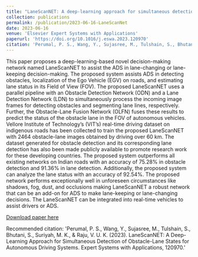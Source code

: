 ```yaml
---
title: "LaneScanNET: A deep-learning approach for simultaneous detection of obstacle-lane states for autonomous driving systems"
collection: publications
permalink: /publication/2023-06-16-LaneScanNet
date: 2023-06-16
venue: 'Elsevier Expert Systems with Applications'
paperurl: 'https://doi.org/10.1016/j.eswa.2023.120970'
citation: 'Perumal, P. S., Wang, Y., Sujasree, M., Tulshain, S., Bhutani, S., Suriyah, M. K., & Raju, V. U. K. (2023). LaneScanNET: A Deep-Learning Approach for Simultaneous Detection of Obstacle-Lane States for Autonomous Driving Systems. Expert Systems with Applications, 120970.<br/><br/><img src='https://www.sakshambhutani.xyz/images/Publications/lanescannet.png'>'
---
```

This paper proposes a deep-learning-based novel decision-making network named LaneScanNET to assist the ADS in lane-changing or lane-keeping decision-making. The proposed system assists ADS in detecting obstacles, localization of the Ego Vehicle (EGV) on roads, and estimating lane status in its Field of View (FOV). The proposed LaneScanNET uses a parallel pipeline with an Obstacle Detection Network (ODN) and a Lane Detection Network (LDN) to simultaneously process the incoming image frames for detecting obstacles and segmenting lane lines, respectively. Further, the Obstacle-Lane Fusion Network (OLFN) fuses these results to predict the status of the obstacle lane in the FOV of autonomous vehicles. Vellore Institute of Technology’s (VIT’s) real-time driving dataset on indigenous roads has been collected to train the proposed LaneScanNET with 2464 obstacle-lane images obtained by driving over 60 km. The dataset generated for obstacle detection and its corresponding lane detection has also been made publicly available to promote research work for these developing countries. The proposed system outperforms all existing networks on Indian roads with an accuracy of 75.28% in obstacle detection and 91.36% in lane detection. Additionally, the proposed system can analyze the lane status with an accuracy of 92.54%. The proposed network performs exceptionally well in unforeseen circumstances like shadows, fog, dust, and occlusions making LaneScanNET a robust network that can be an add-on for ADS to make lane-keeping or lane-changing decisions. The LaneScanNET can be integrated into real-time vehicles to assist drivers or ADS.


[Download paper here](https://doi.org/10.1016/j.eswa.2023.120970)

Recommended citation: 'Perumal, P. S., Wang, Y., Sujasree, M., Tulshain, S., Bhutani, S., Suriyah, M. K., & Raju, V. U. K. (2023). LaneScanNET: A Deep-Learning Approach for Simultaneous Detection of Obstacle-Lane States for Autonomous Driving Systems. Expert Systems with Applications, 120970.'